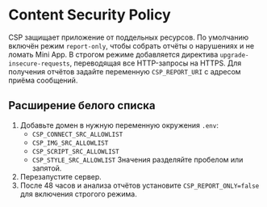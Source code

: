 <!-- Назначение файла: как расширить Content Security Policy при добавлении доменов. -->

# Content Security Policy

CSP защищает приложение от поддельных ресурсов. По умолчанию включён режим
`report-only`, чтобы собрать отчёты о нарушениях и не ломать Mini App.
В строгом режиме добавляется директива `upgrade-insecure-requests`,
переводящая все HTTP-запросы на HTTPS. Для получения отчётов задайте
переменную `CSP_REPORT_URI` с адресом приёма сообщений.

## Расширение белого списка

1. Добавьте домен в нужную переменную окружения `.env`:
   - `CSP_CONNECT_SRC_ALLOWLIST`
   - `CSP_IMG_SRC_ALLOWLIST`
   - `CSP_SCRIPT_SRC_ALLOWLIST`
   - `CSP_STYLE_SRC_ALLOWLIST`
     Значения разделяйте пробелом или запятой.
2. Перезапустите сервер.
3. После 48 часов и анализа отчётов установите `CSP_REPORT_ONLY=false`
   для включения строгого режима.
